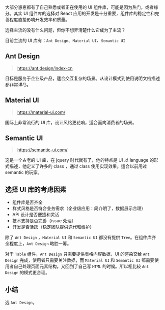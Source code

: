 大部分崽崽都有了自己熟悉或者正在使用的 UI 组件库，可能是因为热门，或者缘分。其实 UI 组件库的选择对 React 应用的开发是十分重要，组件库的稳定性和完善程度直接影响开发效率和质量。

选择主流的没有什么问题，但你不想弄清楚什么它成为了主流？

目前主流的 UI 库有：`Ant Design`、`Material UI`、`Semantic UI`

## Ant Design

> https://ant.design/index-cn

目标是服务于企业级产品，适合交互复杂的场景。从设计模式到使用说明文档描述都非常详尽。

## Material UI

> https://material-ui.com/

国际上非常流行的 UI 库，设计风格更花哨，适合面向消费者的场景。

## Semantic UI

> https://semantic-ui.com/

这是一个古老的 UI 库，在 jquery 时代就有了，他的特点是 UI 以 language 的形式描述，他定义了许多的 class ，通过 class 使用实现效果。适合以前用过 semantic 的玩家。

## 选择 UI 库的考虑因素

- 组件库是否齐全
- 样式风格是否符合业务需求（企业级应用：简介明了，数据展示合理）
- API 设计是否便捷和灵活
- 技术支持是否完善（issue 处理）
- 开发是否活跃（稳定团队提供迭代和维护）

除了 `Ant Design` ，`Material UI` 和 `Semantic UI` 都没有提供 `Tree`。在组件库齐全程度上，`Ant Design` 略胜一筹。

对于 `Table` 组件，`Ant Design` 只需要提供表格内容数据，UI 的渲染交给 `Ant Design` 完成，使用者只需要关注数据，而 `Material UI` 和 `Semantic UI` 都需要使用者自己处理页面元素结构，又回到了自己写 `HTML` 的时候。所以相比较 `Ant Design` 的模式更合理。

## 小结

选 `Ant Design`。
